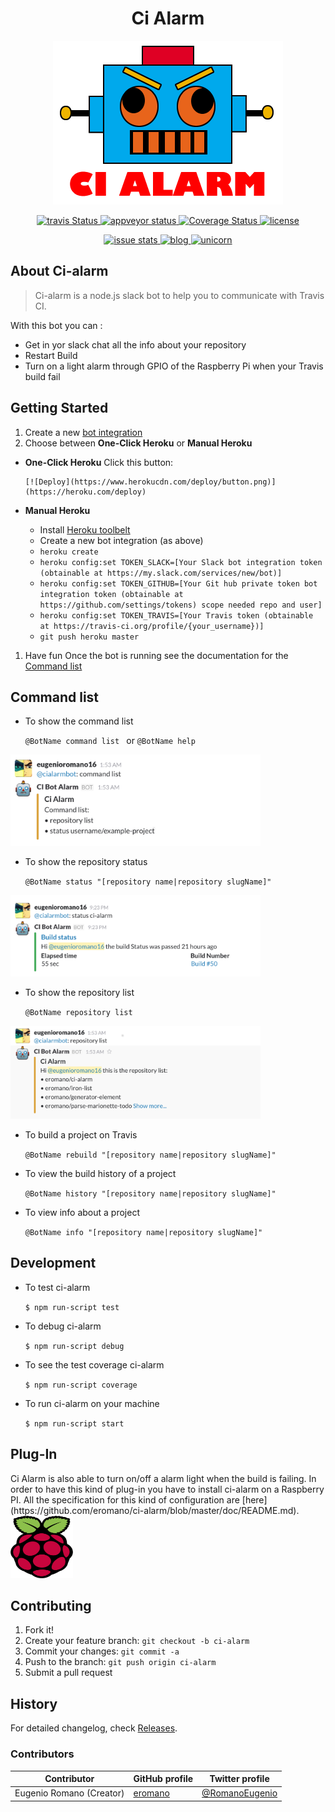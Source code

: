 <h1 align="center">Ci Alarm</h1>
<p align="center">
  <img alt='ci alarm logo' alt="ci alarm" src='ci-alarm-logo.png' title='Ci Alarm logo' />
</p>
<p align="center">
    <a title='Build Status' href="https://travis-ci.org/eromano/ci-alarm">
        <img src='https://travis-ci.org/eromano/ci-alarm.svg?branch=master' alt='travis Status' />
    </a>
    <a title='Appveyor Status' href='https://ci.appveyor.com/project/eromano/ci-alarm'>
        <img src='https://ci.appveyor.com/api/projects/status/github/eromano/ci-alarm?svg=true' alt='appveyor status' />
    </a>
    <a title='coveralls Status' href='https://coveralls.io/r/eromano/ci-alarm'>
        <img src='https://img.shields.io/coveralls/eromano/ci-alarm.svg' alt='Coverage Status' />
    </a>
    <a title='license' href='https://github.com/eromano/ci-alarm/blob/master/LICENSE'>
        <img src='https://img.shields.io/badge/license-MIT-blue.svg' alt='license' />
    </a>
</p>
<p align="center">
    <a title='closed issue' href='http://issuestats.com/github/eromano/ci-alarm'>
        <img src='http://issuestats.com/github/eromano/ci-alarm/badge/issue' alt='issue stats' />
    </a>
    <a title='blog' href='http://eromano.github.io'>
       <img src='https://img.shields.io/badge/style-blog-blue.svg?label=my' alt='blog' />
    </a>
    <a title='unicorn video' href='https://www.youtube.com/watch?v=9auOCbH5Ns4'>
        <img src='https://img.shields.io/badge/unicorn-approved-ff69b4.svg' alt='unicorn' />
    </a>
</p>

## About Ci-alarm
>Ci-alarm is a  node.js slack bot to help you to communicate with Travis CI.

With this bot you can :
* Get in yor slack chat all the info about your repository
* Restart Build
* Turn on a light alarm through GPIO of the Raspberry Pi when your Travis build fail

## Getting Started
1. Create a new [bot integration](https://my.slack.com/services/new/bot)
1. Choose between **One-Click Heroku** or **Manual Heroku**

 - **One-Click Heroku**
       Click this button:

       [![Deploy](https://www.herokucdn.com/deploy/button.png)](https://heroku.com/deploy)

 - **Manual Heroku**
    *  Install [Heroku toolbelt](https://devcenter.heroku.com/articles/getting-started-with-nodejs#set-up)
    * Create a new bot integration (as above)
    *  `heroku create`
    *  `heroku config:set TOKEN_SLACK=[Your Slack bot integration token (obtainable at https://my.slack.com/services/new/bot)]`
    *  `heroku config:set TOKEN_GITHUB=[Your Git hub private token bot integration token (obtainable at https://github.com/settings/tokens) scope needed repo and user]`
    *  `heroku config:set TOKEN_TRAVIS=[Your Travis token (obtainable at https://travis-ci.org/profile/{your_username})]`
    *  `git push heroku master`


1. Have fun
Once the bot is running see the documentation for the [Command list](https://github.com/eromano/ci-alarm/wiki/Command-List)

## Command list

* To show the command list

    ```@BotName command list ``` or     ```@BotName help ```
<p align="left" >
  <img title="ci alarm" src='doc/img/command list.png' width="400px"/>
</p>

* To show the repository status

    ```@BotName status "[repository name|repository slugName]" ```

<p align="left" >
  <img title="ci alarm" src='doc/img/status.png'  width="400px"/>
</p>

* To show the repository list

    ```@BotName repository list ```

<p align="left"  >
  <img title="ci alarm" src='doc/img/repo list.png' width="400px"/>
</p>

* To build a project on Travis

    ```@BotName rebuild "[repository name|repository slugName]" ```

* To view the build history of a project

    ```@BotName history "[repository name|repository slugName]" ```

* To view info about a project

    ```@BotName info "[repository name|repository slugName]" ```


## Development

* To test ci-alarm

    ```$ npm run-script test```

* To debug ci-alarm

    ```$ npm run-script debug```

* To see the test coverage ci-alarm

    ```$ npm run-script coverage```

* To run ci-alarm on your machine

    ```$ npm run-script start```

## Plug-In

<div align="left"  >
Ci Alarm is also able to turn on/off a alarm light when the build is failing.
In order to have this kind of plug-in you have to install ci-alarm on a Raspberry PI.
All the specification for this kind of configuration are [here](https://github.com/eromano/ci-alarm/blob/master/doc/README.md).
</div>

<div align="left"  >
  <img title="ci alarm light alarm schema components" src='doc/img/raspberry-pi-logo.png' width="100px" height="100px"  />
</div>

## Contributing

1. Fork it!
2. Create your feature branch: `git checkout -b ci-alarm`
3. Commit your changes: `git commit -a `
4. Push to the branch: `git push origin ci-alarm`
5. Submit a pull request

## History

For detailed changelog, check [Releases](https://github.com/eromano/ci-alarm/releases).

### Contributors

Contributor | GitHub profile | Twitter profile |
--- | --- | ---
Eugenio Romano (Creator) | [eromano](https://github.com/eromano) | [@RomanoEugenio](https://twitter.com/RomanoEugenio)


